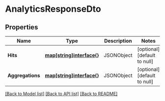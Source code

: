 # AnalyticsResponseDto

## Properties
Name | Type | Description | Notes
------------ | ------------- | ------------- | -------------
**Hits** | [**map[string]interface{}**](interface{}.md) | JSONObject | [optional] [default to null]
**Aggregations** | [**map[string]interface{}**](interface{}.md) | JSONObject | [optional] [default to null]

[[Back to Model list]](../README.md#documentation-for-models) [[Back to API list]](../README.md#documentation-for-api-endpoints) [[Back to README]](../README.md)



